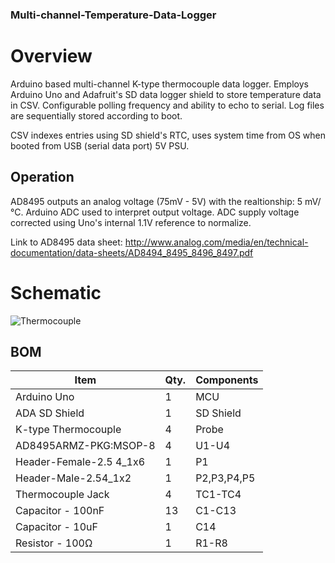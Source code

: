 ### Multi-channel-Temperature-Data-Logger

# Overview
Arduino based multi-channel K-type thermocouple data logger. Employs Arduino Uno and Adafruit's SD data logger shield to store temperature data in CSV. Configurable polling frequency and ability to echo to serial. Log files are sequentially stored according to boot.

CSV indexes entries using SD shield's RTC, uses system time from OS when booted from USB (serial data port) 5V PSU. 

## Operation 
AD8495 outputs an analog voltage (75mV - 5V) with the realtionship: 5 mV/°C. Arduino ADC used to interpret output voltage. ADC supply voltage corrected using Uno's internal 1.1V reference to normalize. 

Link to AD8495 data sheet: http://www.analog.com/media/en/technical-documentation/data-sheets/AD8494_8495_8496_8497.pdf

# Schematic
![Thermocouple]()


## BOM

 Item    | Qty.    | Components 
---------|---------|------------
Arduino Uno  | 1 | MCU  
ADA SD Shield  | 1 | SD Shield
K-type Thermocouple | 4 | Probe   
AD8495ARMZ-PKG:MSOP-8  | 4 | U1-U4   
Header-Female-2.5 4_1x6  | 1 | P1      
Header-Male-2.54_1x2 | 1 | P2,P3,P4,P5
Thermocouple Jack  | 4 | TC1-TC4   
Capacitor - 100nF | 13 | C1-C13   
Capacitor - 10uF | 1 | C14
Resistor - 100Ω | 1 | R1-R8
 
 
 
